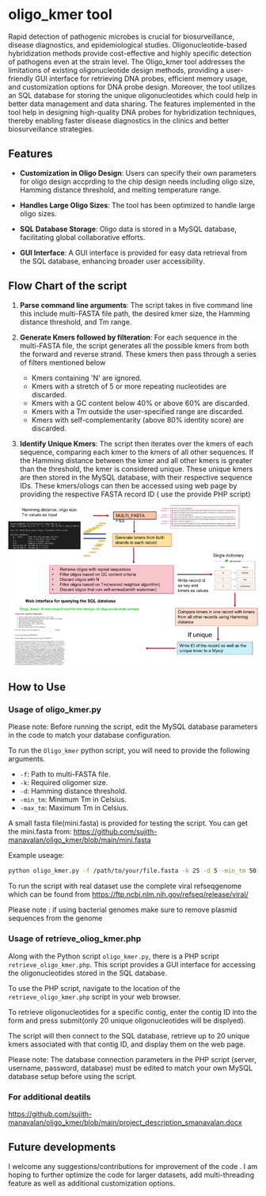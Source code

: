 # oligo_kmer tool

Rapid detection of pathogenic microbes is crucial for biosurveillance, disease diagnostics, and epidemiological studies. Oligonucleotide-based hybridization methods provide cost-effective and highly specific detection of pathogens even at the strain level. The Oligo_kmer tool addresses the limitations of existing oligonucleotide design methods, providing a user-friendly GUI interface for retrieving DNA probes, efficient memory usage, and customization options for DNA probe design. Moreover, the tool utilizes an SQL database for storing the unique oligonucleotides which could help in better data management and data sharing. The features implemented in the tool help in designing high-quality DNA probes for hybridization techniques, thereby enabling faster disease diagnostics in the clinics and better biosurveillance strategies.

## Features

- **Customization in Oligo Design**: Users can specify their own parameters for oligo design accprding to the chip design needs including oligo size, Hamming distance threshold, and melting temperature range.

- **Handles Large Oligo Sizes**: The tool has been optimized to handle large oligo sizes.

- **SQL Database Storage**: Oligo data is stored in a MySQL database, facilitating global collaborative efforts.

- **GUI Interface**: A GUI interface is provided for easy data retrieval from the SQL database, enhancing broader user accessibility.

## Flow Chart of the script

1. **Parse command line arguments**: The script takes in five command line this include multi-FASTA file path, the desired kmer size, the Hamming distance threshold, and Tm range.

2. **Generate Kmers followed by filteration**: For each sequence in the multi-FASTA file, the script generates all the possible kmers from both the forward and reverse strand. These kmers then pass through a series of filters mentioned below 
    - Kmers containing 'N' are ignored.
    - Kmers with a stretch of 5 or more repeating nucleotides are discarded.
    - Kmers with a GC content below 40% or above 60% are discarded.
    - Kmers with a Tm outside the user-specified range are discarded.
    - Kmers with self-complementarity (above 80% identity score) are discarded.

3. **Identify Unique Kmers**: The script then iterates over the kmers of each sequence, comparing each kmer to the kmers of all other sequences. If the Hamming distance between the kmer and all other kmers is greater than the threshold, the kmer is considered unique. These unique kmers are then stored in the MySQL database, with their respective sequence IDs. These kmers/oliogs can then be accessed using web page by providing the respective FASTA record ID ( use the provide PHP script)


![Flowchart of the script](./flowchart.png)

## How to Use

### Usage of oligo_kmer.py 

Please note: Before running the script, edit the MySQL database parameters in the code to match your database configuration.

To run the `Oligo_kmer` python script, you will need to provide the following arguments. 

- `-f`: Path to multi-FASTA file.
- `-k`: Required oligomer size.
- `-d`: Hamming distance threshold.
- `-min_tm`: Minimum Tm in Celsius.
- `-max_tm`: Maximum Tm in Celsius.

A small fasta file(mini.fasta) is provided for testing the script. You can get the mini.fasta from: https://github.com/sujith-manavalan/oligo_kmer/blob/main/mini.fasta

Example useage:

```bash
python oligo_kmer.py -f /path/to/your/file.fasta -k 25 -d 5 -min_tm 50 -max_tm 60
```
To run the script with real dataset use the complete viral refseqgenome which can be found from https://ftp.ncbi.nlm.nih.gov/refseq/release/viral/

Please note : if using bacterial genomes make sure to remove plasmid sequences from the genome

### Usage of retrieve_oliog_kmer.php

Along with the Python script `oligo_kmer.py`, there is a  PHP script `retrieve_oligo_kmer.php`. This script provides a GUI interface for accessing the oligonucleotides stored in the SQL database.

To use the PHP script, navigate to the location of the `retrieve_oligo_kmer.php` script in your web browser. 

To retrieve oligonucleotides for a specific contig, enter the contig ID into the form and press submit(only 20 unique oligonucleotides will be displyed). 

The script will then connect to the SQL database, retrieve up to 20 unique kmers associated with that contig ID, and display them on the web page.

Please note: The database connection parameters in the PHP script (server, username, password, database) must be edited to match your own MySQL database setup before using the script.

### For additional deatils
https://github.com/sujith-manavalan/oligo_kmer/blob/main/project_description_smanavalan.docx

## Future developments

I welcome any suggestions/contributions for improvement of the code . I am hoping to further optimize the code for larger datasets, add multi-threading feature as well as additional customization options.
